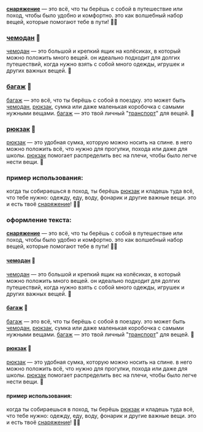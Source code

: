 **[снаряжение](gear.md)** — это всё, что ты берёшь с собой в путешествие или поход, чтобы было удобно и комфортно. это как волшебный набор вещей, которые помогают тебе в пути! 🧳🎒

### [чемодан](chemod.md) 🧳
[чемодан](chemod.md) — это большой и крепкий ящик на колёсиках, в который можно положить много вещей. он идеально подходит для долгих путешествий, когда нужно взять с собой много одежды, игрушек и других важных вещей. 🧳

### [багаж](luggage.md) 🎒
[багаж](luggage.md) — это всё, что ты берёшь с собой в поездку. это может быть [чемодан](chemod.md), [рюкзак](knapsack.md), сумка или даже маленькая коробочка с самыми нужными вещами. [багаж](luggage.md) — это твой личный "[транспорт](transport.md)" для вещей. 🎒

### [рюкзак](knapsack.md) 🎒
[рюкзак](knapsack.md) — это удобная сумка, которую можно носить на спине. в него можно положить всё, что нужно для прогулки, похода или даже для школы. [рюкзак](knapsack.md) помогает распределить вес на плечи, чтобы было легче нести вещи. 🎒

### пример использования:
когда ты собираешься в поход, ты берёшь [рюкзак](knapsack.md) и кладешь туда всё, что тебе нужно: одежду, еду, воду, фонарик и другие важные вещи. это и есть твоё [снаряжение](gear.md)! 🎒🧳

### оформление текста:
**[снаряжение](gear.md)** — это всё, что ты берёшь с собой в путешествие или поход, чтобы было удобно и комфортно. это как волшебный набор вещей, которые помогают тебе в пути! 🧳🎒

#### [чемодан](chemod.md) 🧳
[чемодан](chemod.md) — это большой и крепкий ящик на колёсиках, в который можно положить много вещей. он идеально подходит для долгих путешествий, когда нужно взять с собой много одежды, игрушек и других важных вещей. 🧳

#### [багаж](luggage.md) 🎒
[багаж](luggage.md) — это всё, что ты берёшь с собой в поездку. это может быть [чемодан](chemod.md), [рюкзак](knapsack.md), сумка или даже маленькая коробочка с самыми нужными вещами. [багаж](luggage.md) — это твой личный "[транспорт](transport.md)" для вещей. 🎒

#### [рюкзак](knapsack.md) 🎒
[рюкзак](knapsack.md) — это удобная сумка, которую можно носить на спине. в него можно положить всё, что нужно для прогулки, похода или даже для школы. [рюкзак](knapsack.md) помогает распределить вес на плечи, чтобы было легче нести вещи. 🎒

#### пример использования:
когда ты собираешься в поход, ты берёшь [рюкзак](knapsack.md) и кладешь туда всё, что тебе нужно: одежду, еду, воду, фонарик и другие важные вещи. это и есть твоё [снаряжение](gear.md)! 🎒🧳